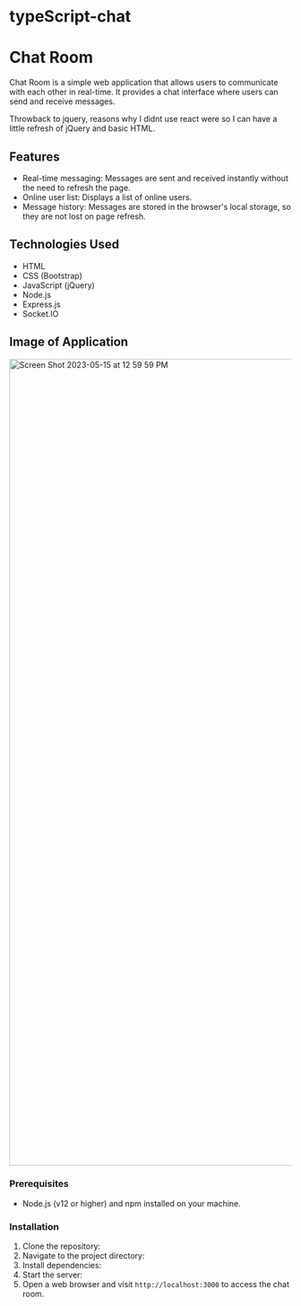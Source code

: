 # typeScript-chat

# Chat Room

Chat Room is a simple web application that allows users to communicate with each other in real-time. It provides a chat interface where users can send and receive messages.

Throwback to jquery, reasons why I didnt use react were so I can have a little refresh of jQuery and basic HTML.

## Features

- Real-time messaging: Messages are sent and received instantly without the need to refresh the page.
- Online user list: Displays a list of online users.
- Message history: Messages are stored in the browser's local storage, so they are not lost on page refresh.

## Technologies Used

- HTML
- CSS (Bootstrap)
- JavaScript (jQuery)
- Node.js
- Express.js
- Socket.IO

## Image of Application

<img width="1439" alt="Screen Shot 2023-05-15 at 12 59 59 PM" src="https://github.com/Zabdi94/typeScript-chat/assets/113937204/19ba7973-db7c-4cb9-932e-7837e4631b44">

### Prerequisites

- Node.js (v12 or higher) and npm installed on your machine.

### Installation

1. Clone the repository:
2. Navigate to the project directory:
3. Install dependencies:
4. Start the server:
5. Open a web browser and visit `http://localhost:3000` to access the chat room.

